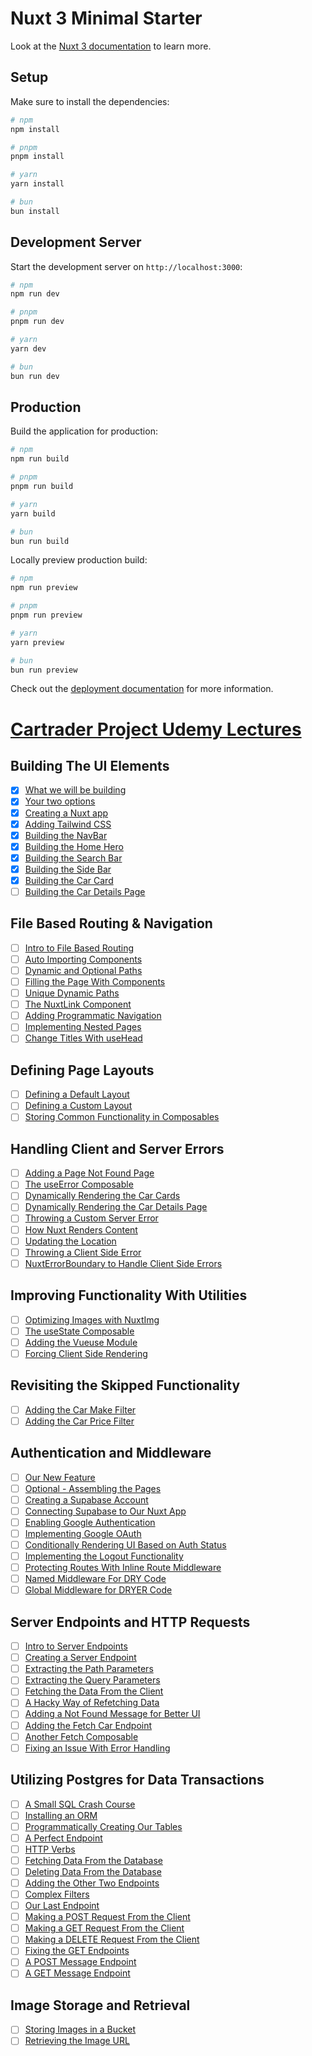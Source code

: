 # Nuxt 3 Minimal Starter

Look at the [Nuxt 3 documentation](https://nuxt.com/docs/getting-started/introduction) to learn more.

## Setup

Make sure to install the dependencies:

```bash
# npm
npm install

# pnpm
pnpm install

# yarn
yarn install

# bun
bun install
```

## Development Server

Start the development server on `http://localhost:3000`:

```bash
# npm
npm run dev

# pnpm
pnpm run dev

# yarn
yarn dev

# bun
bun run dev
```

## Production

Build the application for production:

```bash
# npm
npm run build

# pnpm
pnpm run build

# yarn
yarn build

# bun
bun run build
```

Locally preview production build:

```bash
# npm
npm run preview

# pnpm
pnpm run preview

# yarn
yarn preview

# bun
bun run preview
```

Check out the [deployment documentation](https://nuxt.com/docs/getting-started/deployment) for more information.


# [Cartrader Project Udemy Lectures]()

## Building The UI Elements
- [x] [What we will be building](https://www.udemy.com/course/the-nuxt-3-bootcamp-the-complete-developer-guide/learn/lecture/34943558#overview)
- [x] [Your two options](https://www.udemy.com/course/the-nuxt-3-bootcamp-the-complete-developer-guide/learn/lecture/34920811#overview)
- [x] [Creating a Nuxt app](https://www.udemy.com/course/the-nuxt-3-bootcamp-the-complete-developer-guide/learn/lecture/34920815#overview)
- [x] [Adding Tailwind CSS](https://www.udemy.com/course/the-nuxt-3-bootcamp-the-complete-developer-guide/learn/lecture/34920819#overview)
- [x] [Building the NavBar](https://www.udemy.com/course/the-nuxt-3-bootcamp-the-complete-developer-guide/learn/lecture/34920821#overview)
- [x] [Building the Home Hero](https://www.udemy.com/course/the-nuxt-3-bootcamp-the-complete-developer-guide/learn/lecture/34920827#overview)
- [x] [Building the Search Bar](https://www.udemy.com/course/the-nuxt-3-bootcamp-the-complete-developer-guide/learn/lecture/34920831#overview)
- [x] [Building the Side Bar](https://www.udemy.com/course/the-nuxt-3-bootcamp-the-complete-developer-guide/learn/lecture/34920833#overview)
- [x] [Building the Car Card](https://www.udemy.com/course/the-nuxt-3-bootcamp-the-complete-developer-guide/learn/lecture/34920843#overview)
- [ ] [Building the Car Details Page](https://www.udemy.com/course/the-nuxt-3-bootcamp-the-complete-developer-guide/learn/lecture/34920845#overview)

## File Based Routing & Navigation
- [ ] [Intro to File Based Routing](https://www.udemy.com/course/the-nuxt-3-bootcamp-the-complete-developer-guide/learn/lecture/34932434#overview)
- [ ] [Auto Importing Components](https://www.udemy.com/course/the-nuxt-3-bootcamp-the-complete-developer-guide/learn/lecture/34932438#overview)
- [ ] [Dynamic and Optional Paths](https://www.udemy.com/course/the-nuxt-3-bootcamp-the-complete-developer-guide/learn/lecture/34932440#overview)
- [ ] [Filling the Page With Components](https://www.udemy.com/course/the-nuxt-3-bootcamp-the-complete-developer-guide/learn/lecture/34932442#overview)
- [ ] [Unique Dynamic Paths](https://www.udemy.com/course/the-nuxt-3-bootcamp-the-complete-developer-guide/learn/lecture/34932628#overview)
- [ ] [The NuxtLink Component](https://www.udemy.com/course/the-nuxt-3-bootcamp-the-complete-developer-guide/learn/lecture/34932812#overview)
- [ ] [Adding Programmatic Navigation](https://www.udemy.com/course/the-nuxt-3-bootcamp-the-complete-developer-guide/learn/lecture/34932816#overview)
- [ ] [Implementing Nested Pages](https://www.udemy.com/course/the-nuxt-3-bootcamp-the-complete-developer-guide/learn/lecture/34932988#overview)
- [ ] [Change Titles With useHead](https://www.udemy.com/course/the-nuxt-3-bootcamp-the-complete-developer-guide/learn/lecture/34933004#overview)

## Defining Page Layouts
- [ ] [Defining a Default Layout](https://www.udemy.com/course/the-nuxt-3-bootcamp-the-complete-developer-guide/learn/lecture/34959836#overview)
- [ ] [Defining a Custom Layout](https://www.udemy.com/course/the-nuxt-3-bootcamp-the-complete-developer-guide/learn/lecture/34959840#overview)
- [ ] [Storing Common Functionality in Composables](https://www.udemy.com/course/the-nuxt-3-bootcamp-the-complete-developer-guide/learn/lecture/34960028#overview)

## Handling Client and Server Errors
- [ ] [Adding a Page Not Found Page](https://www.udemy.com/course/the-nuxt-3-bootcamp-the-complete-developer-guide/learn/lecture/34977402#overview)
- [ ] [The useError Composable](https://www.udemy.com/course/the-nuxt-3-bootcamp-the-complete-developer-guide/learn/lecture/34977406#overview)
- [ ] [Dynamically Rendering the Car Cards](https://www.udemy.com/course/the-nuxt-3-bootcamp-the-complete-developer-guide/learn/lecture/34977408#overview)
- [ ] [Dynamically Rendering the Car Details Page](https://www.udemy.com/course/the-nuxt-3-bootcamp-the-complete-developer-guide/learn/lecture/34977410#overview)
- [ ] [Throwing a Custom Server Error](https://www.udemy.com/course/the-nuxt-3-bootcamp-the-complete-developer-guide/learn/lecture/34977418#overview)
- [ ] [How Nuxt Renders Content](https://www.udemy.com/course/the-nuxt-3-bootcamp-the-complete-developer-guide/learn/lecture/34977422#overview)
- [ ] [Updating the Location](https://www.udemy.com/course/the-nuxt-3-bootcamp-the-complete-developer-guide/learn/lecture/34977426#overview)
- [ ] [Throwing a Client Side Error](https://www.udemy.com/course/the-nuxt-3-bootcamp-the-complete-developer-guide/learn/lecture/34977430#overview)
- [ ] [NuxtErrorBoundary to Handle Client Side Errors](https://www.udemy.com/course/the-nuxt-3-bootcamp-the-complete-developer-guide/learn/lecture/34985202#overview)

## Improving Functionality With Utilities
- [ ] [Optimizing Images with NuxtImg](https://www.udemy.com/course/the-nuxt-3-bootcamp-the-complete-developer-guide/learn/lecture/34987272#overview)
- [ ] [The useState Composable](https://www.udemy.com/course/the-nuxt-3-bootcamp-the-complete-developer-guide/learn/lecture/34987282#overview)
- [ ] [Adding the Vueuse Module](https://www.udemy.com/course/the-nuxt-3-bootcamp-the-complete-developer-guide/learn/lecture/34987292#overview)
- [ ] [Forcing Client Side Rendering](https://www.udemy.com/course/the-nuxt-3-bootcamp-the-complete-developer-guide/learn/lecture/34987314#overview)

## Revisiting the Skipped Functionality
- [ ] [Adding the Car Make Filter](https://www.udemy.com/course/the-nuxt-3-bootcamp-the-complete-developer-guide/learn/lecture/35127746#overview)
- [ ] [Adding the Car Price Filter](https://www.udemy.com/course/the-nuxt-3-bootcamp-the-complete-developer-guide/learn/lecture/35127774#overview)

## Authentication and Middleware
- [ ] [Our New Feature](https://www.udemy.com/course/the-nuxt-3-bootcamp-the-complete-developer-guide/learn/lecture/35257368#overview)
- [ ] [Optional - Assembling the Pages](https://www.udemy.com/course/the-nuxt-3-bootcamp-the-complete-developer-guide/learn/lecture/35257376#overview)
- [ ] [Creating a Supabase Account](https://www.udemy.com/course/the-nuxt-3-bootcamp-the-complete-developer-guide/learn/lecture/35257382#overview)
- [ ] [Connecting Supabase to Our Nuxt App](https://www.udemy.com/course/the-nuxt-3-bootcamp-the-complete-developer-guide/learn/lecture/35257390#overview)
- [ ] [Enabling Google Authentication](https://www.udemy.com/course/the-nuxt-3-bootcamp-the-complete-developer-guide/learn/lecture/35258308#overview)
- [ ] [Implementing Google OAuth](https://www.udemy.com/course/the-nuxt-3-bootcamp-the-complete-developer-guide/learn/lecture/35258320#overview)
- [ ] [Conditionally Rendering UI Based on Auth Status](https://www.udemy.com/course/the-nuxt-3-bootcamp-the-complete-developer-guide/learn/lecture/35303422#overview)
- [ ] [Implementing the Logout Functionality](https://www.udemy.com/course/the-nuxt-3-bootcamp-the-complete-developer-guide/learn/lecture/35303432#overview)
- [ ] [Protecting Routes With Inline Route Middleware](https://www.udemy.com/course/the-nuxt-3-bootcamp-the-complete-developer-guide/learn/lecture/35310710#overview)
- [ ] [Named Middleware For DRY Code](https://www.udemy.com/course/the-nuxt-3-bootcamp-the-complete-developer-guide/learn/lecture/35310716#overview)
- [ ] [Global Middleware for DRYER Code](https://www.udemy.com/course/the-nuxt-3-bootcamp-the-complete-developer-guide/learn/lecture/35310722#overview)

## Server Endpoints and HTTP Requests
- [ ] [Intro to Server Endpoints](https://www.udemy.com/course/the-nuxt-3-bootcamp-the-complete-developer-guide/learn/lecture/35313150#overview)
- [ ] [Creating a Server Endpoint](https://www.udemy.com/course/the-nuxt-3-bootcamp-the-complete-developer-guide/learn/lecture/35313158#overview)
- [ ] [Extracting the Path Parameters](https://www.udemy.com/course/the-nuxt-3-bootcamp-the-complete-developer-guide/learn/lecture/35313162#overview)
- [ ] [Extracting the Query Parameters](https://www.udemy.com/course/the-nuxt-3-bootcamp-the-complete-developer-guide/learn/lecture/35313168#overview)
- [ ] [Fetching the Data From the Client](https://www.udemy.com/course/the-nuxt-3-bootcamp-the-complete-developer-guide/learn/lecture/35326068#overview)
- [ ] [A Hacky Way of Refetching Data](https://www.udemy.com/course/the-nuxt-3-bootcamp-the-complete-developer-guide/learn/lecture/35326118#overview)
- [ ] [Adding a Not Found Message for Better UI](https://www.udemy.com/course/the-nuxt-3-bootcamp-the-complete-developer-guide/learn/lecture/35411752#overview)
- [ ] [Adding the Fetch Car Endpoint](https://www.udemy.com/course/the-nuxt-3-bootcamp-the-complete-developer-guide/learn/lecture/35412088#overview)
- [ ] [Another Fetch Composable](https://www.udemy.com/course/the-nuxt-3-bootcamp-the-complete-developer-guide/learn/lecture/35412090#overview)
- [ ] [Fixing an Issue With Error Handling](https://www.udemy.com/course/the-nuxt-3-bootcamp-the-complete-developer-guide/learn/lecture/35412092#overview)

## Utilizing Postgres for Data Transactions
- [ ] [A Small SQL Crash Course](https://www.udemy.com/course/the-nuxt-3-bootcamp-the-complete-developer-guide/learn/lecture/35488568#overview)
- [ ] [Installing an ORM](https://www.udemy.com/course/the-nuxt-3-bootcamp-the-complete-developer-guide/learn/lecture/35488578#overview)
- [ ] [Programmatically Creating Our Tables](https://www.udemy.com/course/the-nuxt-3-bootcamp-the-complete-developer-guide/learn/lecture/35488936#overview)
- [ ] [A Perfect Endpoint](https://www.udemy.com/course/the-nuxt-3-bootcamp-the-complete-developer-guide/learn/lecture/35493116#overview)
- [ ] [HTTP Verbs](https://www.udemy.com/course/the-nuxt-3-bootcamp-the-complete-developer-guide/learn/lecture/35493120#overview)
- [ ] [Fetching Data From the Database](https://www.udemy.com/course/the-nuxt-3-bootcamp-the-complete-developer-guide/learn/lecture/35493126#overview)
- [ ] [Deleting Data From the Database](https://www.udemy.com/course/the-nuxt-3-bootcamp-the-complete-developer-guide/learn/lecture/35493128#overview)
- [ ] [Adding the Other Two Endpoints](https://www.udemy.com/course/the-nuxt-3-bootcamp-the-complete-developer-guide/learn/lecture/35502286#overview)
- [ ] [Complex Filters](https://www.udemy.com/course/the-nuxt-3-bootcamp-the-complete-developer-guide/learn/lecture/35502290#overview)
- [ ] [Our Last Endpoint](https://www.udemy.com/course/the-nuxt-3-bootcamp-the-complete-developer-guide/learn/lecture/35502292#overview)
- [ ] [Making a POST Request From the Client](https://www.udemy.com/course/the-nuxt-3-bootcamp-the-complete-developer-guide/learn/lecture/35503902#overview)
- [ ] [Making a GET Request From the Client](https://www.udemy.com/course/the-nuxt-3-bootcamp-the-complete-developer-guide/learn/lecture/35503906#overview)
- [ ] [Making a DELETE Request From the Client](https://www.udemy.com/course/the-nuxt-3-bootcamp-the-complete-developer-guide/learn/lecture/35503908#overview)
- [ ] [Fixing the GET Endpoints](https://www.udemy.com/course/the-nuxt-3-bootcamp-the-complete-developer-guide/learn/lecture/35552712#overview)
- [ ] [A POST Message Endpoint](https://www.udemy.com/course/the-nuxt-3-bootcamp-the-complete-developer-guide/learn/lecture/35552718#overview)
- [ ] [A GET Message Endpoint](https://www.udemy.com/course/the-nuxt-3-bootcamp-the-complete-developer-guide/learn/lecture/35552724#overview)

## Image Storage and Retrieval
- [ ] [Storing Images in a Bucket](https://www.udemy.com/course/the-nuxt-3-bootcamp-the-complete-developer-guide/learn/lecture/35576080#overview)
- [ ] [Retrieving the Image URL](https://www.udemy.com/course/the-nuxt-3-bootcamp-the-complete-developer-guide/learn/lecture/35576090#overview)